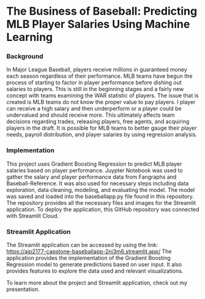 # The Business of Baseball: Predicting MLB Player Salaries Using Machine Learning

### Background
In Major League Baseball, players receive millions in guaranteed money each season regardless of their performance. MLB teams have begun the process of starting to factor in player performance before dishing out salaries to players. This is still in the beginning stages and a fairly new concept with teams examining the WAR statistic of players. The issue that is created is MLB teams do not know the proper value to pay players. I player can receive a high salary and then underperform or a player could be undervalued and should receive more. This ultimately affects team decisions regarding trades, releasing players, free agents, and acquiring players in the draft. It is possible for MLB teams to better gauge their player needs, payroll distribution, and player salaries by using regression analysis.

### Implementation 
This project uses Gradient Boosting Regression to predict MLB player salaries based on player 
performance. Juypter Notebook was used to gather the salary and player performance data from Fangraphs and Baseball-Reference. It was also used for necessary steps including data exploration, data cleaning, modeling, and evaluating the model. The model was saved and loaded into the baseballapp.py file found in this repository. The repository provides all the necessary files and images for the Streamlit application. To deploy the application, this GitHub repository was connected with Streamlit Cloud. 

### Streamlit Application
The Streamlit application can be accessed by using the link: https://ajp2177-capstone-baseballapp-2ni3m6.streamlit.app/ The application provides the implementation of the Gradient Boosting Regression model to generate predictions based on user input. It also provides features to explore the data used and relevant visualizations. 

To learn more about the project and Streamlit application, check out my presentation. 



